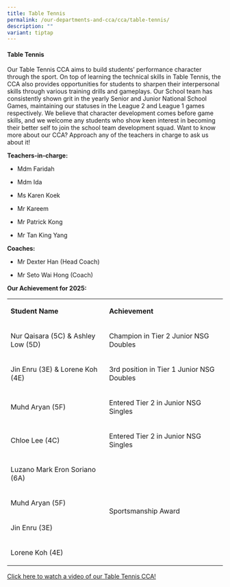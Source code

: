 ```yaml
---
title: Table Tennis
permalink: /our-departments-and-cca/cca/table-tennis/
description: ""
variant: tiptap
---
```

<h4>Table Tennis</h4>
<p></p>
<p>Our Table Tennis CCA aims to build students’ performance character through
the sport. On top of learning the technical skills in Table Tennis, the
CCA also provides opportunities for students to sharpen their interpersonal
skills through various training drills and gameplays. Our School team has
consistently shown grit in the yearly Senior and Junior National School
Games, maintaining our statuses in the League 2 and League 1 games respectively.
We believe that character development comes before game skills, and we
welcome any students who show keen interest in becoming their better self
to join the school team development squad. Want to know more about our
CCA? Approach any of the teachers in charge to ask us about it!</p>
<p></p>
<p><strong>Teachers-in-charge:</strong>
</p>
<ul>
<li>
<p>Mdm Faridah</p>
</li>
<li>
<p>Mdm Ida</p>
</li>
<li>
<p>Ms Karen Koek</p>
</li>
<li>
<p>Mr Kareem</p>
</li>
<li>
<p>Mr Patrick Kong</p>
</li>
<li>
<p>Mr Tan King Yang</p>
</li>
</ul>
<p></p>
<p><strong>Coaches:</strong>
</p>
<ul>
<li>
<p>Mr Dexter Han (Head Coach)</p>
</li>
<li>
<p>Mr Seto Wai Hong (Coach)</p>
</li>
</ul>
<p></p>
<p><strong>Our Achievement for 2025:</strong>
</p>
<table style="minWidth: 50px">
<colgroup>
<col>
<col>
</colgroup>
<tbody>
<tr>
<td rowspan="1" colspan="1">
<p><strong>Student Name</strong>
</p>
</td>
<td rowspan="1" colspan="1">
<p><strong>Achievement</strong>
</p>
</td>
</tr>
<tr>
<td rowspan="1" colspan="1">
<p>Nur Qaisara (5C) &amp; Ashley Low (5D)</p>
</td>
<td rowspan="1" colspan="1">
<p>Champion in Tier 2 Junior NSG Doubles</p>
</td>
</tr>
<tr>
<td rowspan="1" colspan="1">
<p>Jin Enru (3E) &amp; Lorene Koh (4E)</p>
</td>
<td rowspan="1" colspan="1">
<p>3rd position in Tier 1 Junior NSG Doubles</p>
</td>
</tr>
<tr>
<td rowspan="1" colspan="1">
<p>Muhd Aryan (5F)</p>
</td>
<td rowspan="1" colspan="1">
<p>Entered Tier 2 in Junior NSG Singles</p>
</td>
</tr>
<tr>
<td rowspan="1" colspan="1">
<p>Chloe Lee (4C)</p>
</td>
<td rowspan="1" colspan="1">
<p>Entered Tier 2 in Junior NSG Singles</p>
</td>
</tr>
<tr>
<td rowspan="1" colspan="1">
<p>Luzano Mark Eron Soriano (6A)</p>
</td>
<td rowspan="4" colspan="1">
<p>Sportsmanship Award</p>
</td>
</tr>
<tr>
<td rowspan="1" colspan="1">
<p>Muhd Aryan (5F)</p>
</td>
</tr>
<tr>
<td rowspan="1" colspan="1">
<p>Jin Enru (3E)</p>
</td>
</tr>
<tr>
<td rowspan="1" colspan="1">
<p>Lorene Koh (4E)</p>
</td>
</tr>
</tbody>
</table>
<p></p>
<p><a href="https://drive.google.com/file/d/135I4QwokRfURsdSGZGMucrgrWrCgs9Hx/view?usp=drive_link" rel="noopener nofollow" target="_blank">Click here to watch a video of our Table Tennis CCA!</a>
</p>